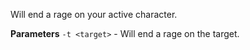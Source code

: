 Will end a rage on your active character.

**Parameters**
`-t <target>` - Will end a rage on the target.